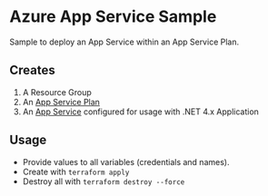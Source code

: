 # Azure App Service Sample

Sample to deploy an App Service within an App Service Plan.

## Creates

1. A Resource Group
2. An [App Service Plan](https://docs.microsoft.com/en-us/azure/app-service/azure-web-sites-web-hosting-plans-in-depth-overview)
3. An [App Service](https://azure.microsoft.com/en-gb/services/app-service/) configured for usage with .NET 4.x Application

## Usage

- Provide values to all variables (credentials and names).
- Create with `terraform apply`
- Destroy all with `terraform destroy --force`
